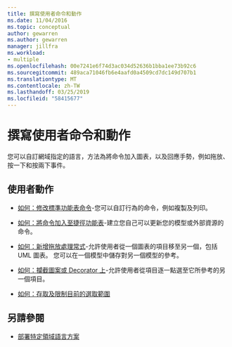 ```yaml
---
title: 撰寫使用者命令和動作
ms.date: 11/04/2016
ms.topic: conceptual
author: gewarren
ms.author: gewarren
manager: jillfra
ms.workload:
- multiple
ms.openlocfilehash: 00e7241e6f74d3ac034d52636b1bba1ee73b92c6
ms.sourcegitcommit: 489aca71046fb6e4aafd0a4509cd7dc149d707b1
ms.translationtype: MT
ms.contentlocale: zh-TW
ms.lasthandoff: 03/25/2019
ms.locfileid: "58415677"
---
```

# <a name="writing-user-commands-and-actions"></a>撰寫使用者命令和動作
您可以自訂網域指定的語言，方法為將命令加入圖表，以及回應手勢，例如拖放、按一下和按兩下事件。

## <a name="user-actions"></a>使用者動作

-   [如何：修改標準功能表命令](../modeling/how-to-modify-a-standard-menu-command-in-a-domain-specific-language.md)-您可以自訂行為的命令，例如複製及列印。

-   [如何：將命令加入至捷徑功能表](../modeling/how-to-add-a-command-to-the-shortcut-menu.md)-建立您自己可以更新您的模型或外部資源的命令。

-   [如何：新增拖放處理常式](../modeling/how-to-add-a-drag-and-drop-handler.md)-允許使用者從一個圖表的項目移至另一個，包括 UML 圖表。 您可以在一個模型中儲存對另一個模型的參考。

-   [如何：攔截圖案或 Decorator 上](../modeling/how-to-intercept-a-click-on-a-shape-or-decorator.md)-允許使用者從項目逐一點選至它所參考的另一個項目。

-   [如何：存取及限制目前的選取範圍](../modeling/how-to-access-and-constrain-the-current-selection.md)

## <a name="see-also"></a>另請參閱

- [部署特定領域語言方案](../modeling/deploying-domain-specific-language-solutions.md)
